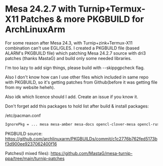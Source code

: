 # Mesa 24.2.7 with Turnip+Termux-X11 Patches &amp; more PKGBUILD for ArchLinuxArm

For some reason after Mesa 24.3, with Turnip+zink+Termux-X11 combination can't use EGL/GLES. I created a PKGBUILD file (based ALARM's PKGBUILD file) which patching Mesa 24.2.7 source with dri3 patches (thanks MastaG) and build only some needed libraries.

I'm too lazy to add sign things, please build with --skippgpcheck flag.

Also I don't know how can I use other files which included in same repo with PKGBUILD, so it's getting patches from Github(before it was getting file from my website heheh).

Also idk which licence should I add. Create an issue if you know it.

Don't forget add this packages to hold list after build & install packages:

/etc/pacman.conf
```sh
IgnorePkg = ... mesa mesa-amber mesa-docs opencl-clover-mesa opencl-rusticl-mesa vulkan-mesa-layers vulkan-broadcom vulkan-freedreno vulkan-gfxstream vulkan-nouveau vulkan-panfrost vulkan-radeon vulkan-swrast vulkan-virtio vullan-dzn ...
```

PKGBUILD source:
https://github.com/archlinuxarm/PKGBUILDs/commit/c1c2776b762fed5173bf3d900ee9237062400f16

Patches(I mixed files):
https://github.com/MastaG/mesa-turnip-ppa/tree/main/turnip-patches
